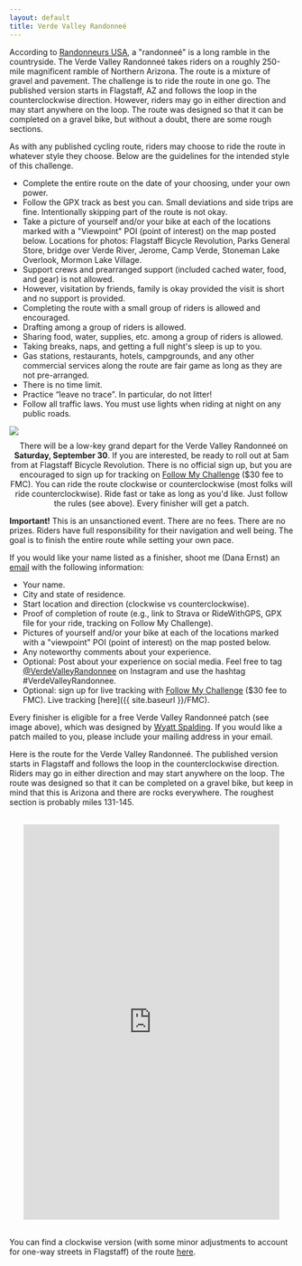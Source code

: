 ```yaml
---
layout: default
title: Verde Valley Randonneé
---
```


According to [Randonneurs USA](https://rusa.org/pages/terminology), a "randonneé" is a long ramble in the countryside.  The Verde Valley Randonneé takes riders on a roughly 250-mile magnificent ramble of Northern Arizona.  The route is a mixture of gravel and pavement. The challenge is to ride the route in one go.  The published version starts in Flagstaff, AZ and follows the loop in the counterclockwise direction.  However, riders may go in either direction and may start anywhere on the loop. The route was designed so that it can be completed on a gravel bike, but without a doubt, there are some rough sections.

As with any published cycling route, riders may choose to ride the route in whatever style they choose.  Below are the guidelines for the intended style of this challenge.

<div class="container-fluid">
<div class="row align-items-end">
<div class="col-md-8">
<ul>
<li>Complete the entire route on the date of your choosing, under your own power.</li>
<li>Follow the GPX track as best you can. Small deviations and side trips are fine. Intentionally skipping part of the route is not okay.</li>
<li>Take a picture of yourself and/or your bike at each of the locations marked with a "Viewpoint" POI (point of interest) on the map posted below. Locations for photos: Flagstaff Bicycle Revolution, Parks General Store, bridge over Verde River, Jerome, Camp Verde, Stoneman Lake Overlook, Mormon Lake Village.</li>
<li>Support crews and prearranged support (included cached water, food, and gear) is not allowed.</li>
<li>However, visitation by friends, family is okay provided the visit is short and no support is provided.</li>
<li>Completing the route with a small group of riders is allowed and encouraged.</li>
<li>Drafting among a group of riders is allowed.</li>
<li>Sharing food, water, supplies, etc. among a group of riders is allowed.</li>
<li>Taking breaks, naps, and getting a full night's sleep is up to you.</li>
<li>Gas stations, restaurants, hotels, campgrounds, and any other commercial services along the route are fair game as long as they are not pre-arranged.</li>
<li>There is no time limit.</li>
<li>Practice “leave no trace”. In particular, do not litter!</li>
<li>Follow all traffic laws. You must use lights when riding at night on any public roads.</li>
</ul>
<!-- <br> -->
</div>
<div class="col-md-4">
<img src="{{ site.baseurl }}/images/VVRPatch.png" class="img-responsive img-rounded" img style="margin-bottom: 10px">
<!-- <br> -->
</div>
</div>
</div>

<div class="row">
<div class="col-md-2 col-lg-2">
</div>
<div class="col-xs-12 col-sm-12 col-md-8 col-lg-8">
<div class="alert alert-info" role="alert">
<center>
<i class="fas fa-bicycle fa-lg"></i>&nbsp; There will be a low-key grand depart for the Verde Valley Randonneé on <strong>Saturday, September 30</strong>.  If you are interested, be ready to roll out at 5am from at Flagstaff Bicycle Revolution.  There is no official sign up, but you are encouraged to sign up for tracking on <a href="https://form.jotform.com/followmychallengeusa/verdevalleyrandonnee">Follow My Challenge</a> ($30 fee to FMC). You can ride the route clockwise or counterclockwise (most folks will ride counterclockwise).  Ride fast or take as long as you'd like. Just follow the rules (see above).  Every finisher will get a patch.
</center>
</div>
</div>
<div class="col-md-2 col-lg-2"></div>
</div>

<strong>Important!</strong> This is an unsanctioned event. There are no fees. There are no prizes. Riders have full responsibility for their navigation and well being. The goal is to finish the entire route while setting your own pace.

If you would like your name listed as a finisher, shoot me (Dana Ernst) an [email](mailto:ernst.tribe@gmail.com) with the following information:

- Your name.
- City and state of residence.
- Start location and direction (clockwise vs counterclockwise).
- Proof of completion of route (e.g., link to Strava or RideWithGPS, GPX file for your ride, tracking on Follow My Challenge).
- Pictures of yourself and/or your bike at each of the locations marked with a "viewpoint" POI (point of interest) on the map posted below.
- Any noteworthy comments about your experience.
- Optional: Post about your experience on social media.  Feel free to tag [@VerdeValleyRandonnee](https://www.instagram.com/verdevalleyrandonnee/) on Instagram and use the hashtag #VerdeValleyRandonnee.
- Optional: sign up for live tracking with [Follow My Challenge](https://form.jotform.com/followmychallengeusa/verdevalleyrandonnee) ($30 fee to FMC). Live tracking [here]({{ site.baseurl }}/FMC).

Every finisher is eligible for a free Verde Valley Randonneé patch (see image above), which was designed by [Wyatt Spalding](https://www.instagram.com/wyattspalding/?hl=en). If you would like a patch mailed to you, please include your mailing address in your email.

Here is the route for the Verde Valley Randonneé. The published version starts in Flagstaff and follows the loop in the counterclockwise direction. Riders may go in either direction and may start anywhere on the loop. The route was designed so that it can be completed on a gravel bike, but keep in mind that this is Arizona and there are rocks everywhere. The roughest section is probably miles 131-145.

<br>

<center>
<iframe src="https://ridewithgps.com/embeds?type=route&id=38971796&sampleGraph=true&distanceMarkers=true&showPhotos=true" style="width: 1px; min-width: 90%; height: 700px; border: none;" scrolling="no"></iframe>
</center>

<br>

You can find a clockwise version (with some minor adjustments to account for one-way streets in Flagstaff) of the route [here](https://ridewithgps.com/routes/41248484).

<br>
